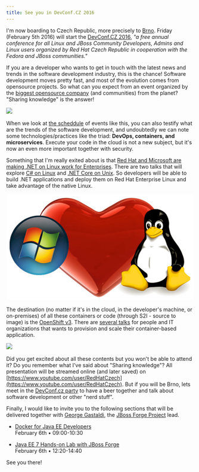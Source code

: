 ```yaml
---
title: See you in DevConf.CZ 2016
---
```


I'm now boarding to Czech Republic, more precisely to [Brno](https://goo.gl/maps/4ZMo4u8NEiN2).  Friday (February 5th 2016) will start the [DevConf.CZ 2016](http://www.devconf.cz/), *"a free annual conference for all Linux and JBoss Community Developers, Admins and Linux users organized by Red Hat Czech Republic in cooperation with the Fedora and JBoss communities."*

If you are a developer who wants to get in touch with the latest news and trends in the software development industry, this is the chance! Software development moves pretty fast, and most of the evolution comes from opensource projects. So what can you expect from an event organized by the [biggest opensource company](http://www.redhat.com/) (and communities) from the planet? "Sharing knowledge" is the answer! 

![](https://media.licdn.com/media/p/5/000/23a/303/37a2493.png)

When we look at [the scheddule](https://devconfcz2016.sched.org/) of events like this, you can also testify what are the trends of the software development, and undoubtedly we can note some technologies/practices like the triad: **DevOps, containers, and microservices**. Execute your code in the cloud is not a new subject, but it's now an even more important  together with security.

Something that I'm really exited about is that [Red Hat and Microsoft are making .NET on Linux work for Enterprises](http://developerblog.redhat.com/2015/11/04/red-hat-microsoft-making-dot-net-on-linux-for-enterprises/). There are two talks that will explore [C# on Linux](https://devconfcz2016.sched.org/event/5m0W/c-on-linux) and [.NET Core on Unix](https://devconfcz2016.sched.org/event/5m0H/net-core-on-unix). So developers will be able to build .NET applications and deploy them on Red Hat Enterprise Linux and take advantage of the native Linux.

![](/assets/images/ms-linux.jpg)

The destination (no matter if it's in the cloud, in the developer's machine, or on-premises) of all these containers or code (through S2I - source to image) is the [OpenShift v3](https://www.openshift.org/).  There are [several talks](https://devconfcz2016.sched.org/overview/type/OpenShift) for people and IT organizations that wants to provision and scale their container-based application.

![](https://blog.openshift.com/wp-content/uploads/Community-Slide.png)

Did you get excited about all these contents but you won't be able to attend it? Do you remember what I've said about "Sharing knowledge"? All presentation will be streamed online (and later saved) on [https://www.youtube.com/user/RedHatCzech](https://www.youtube.com/user/RedHatCzech). But if you will be Brno, lets meet in the [DevConf.cz party](http://devconf.cz/party) to have a beer together and talk about software development or other "nerd stuff".

Finally, I would like to invite you to the following sections that will be delivered together with [George Gastaldi](https://twitter.com/gegastaldi), the [JBoss Forge Project](http://forge.jboss.org/) lead.

- [Docker for Java EE Developers](https://devconfcz2016.sched.org/event/5m0d/docker-for-java-ee-developers)  
  February 6th • 09:00-10:30

- [Java EE 7 Hands-on Lab with JBoss Forge](https://devconfcz2016.sched.org/event/5m0x/java-ee-7-hands-on-lab-with-jboss-forge)  
  February 6th • 12:20-14:40
  
See you there!